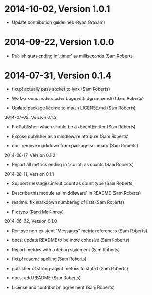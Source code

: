 2014-10-02, Version 1.0.1
=========================

 * Update contribution guidelines (Ryan Graham)


2014-09-22, Version 1.0.0
=========================

 * Publish stats ending in '.timer' as milliseconds (Sam Roberts)


2014-07-31, Version 0.1.4
=========================

 * fixup! actually pass socket to lynx (Sam Roberts)

 * Work-around node cluster bugs with dgram.send() (Sam Roberts)

 * Update package license to match LICENSE.md (Sam Roberts)


2014-07-02, Version 0.1.3

* Fix Publisher, which should be an EventEmitter (Sam Roberts)

* Expose publisher as a middleware attribute (Sam Roberts)

* doc: remove markdown from package summary (Sam Roberts)


2014-06-17, Version 0.1.2

* Report all metrics ending in '.count. as counts (Sam Roberts)


2014-06-11, Version 0.1.1

* Support messages.in/out.count as count type (Sam Roberts)

* Describe this module as 'middleware' in README (Sam Roberts)

* readme: fix markdown numbering of lists (Sam Roberts)

* Fix typo (Rand McKinney)


2014-06-02, Version 0.1.0

* Remove non-existent "Messages" metric references (Sam Roberts)

* docs: update README to be more cohesive (Sam Roberts)

* Report metrics with a debug statement (Sam Roberts)

* fixup! readme spelling (Sam Roberts)

* publisher of strong-agent metrics to statsd (Sam Roberts)

* docs: add README (Sam Roberts)

* License and contribution agreement (Sam Roberts)

